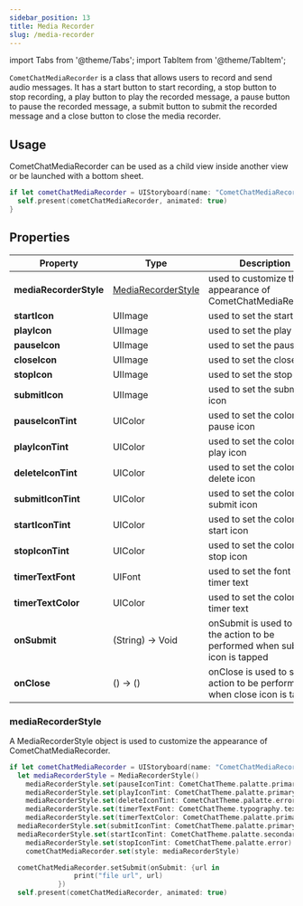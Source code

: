 ```yaml
---
sidebar_position: 13
title: Media Recorder
slug: /media-recorder
---
```


import Tabs from '@theme/Tabs';
import TabItem from '@theme/TabItem';

`CometChatMediaRecorder` is a class that allows users to record and send audio messages. It has a start button to start recording, a stop button to stop recording, a play button to play the recorded message, a pause button to pause the recorded message, a submit button to submit the recorded message and a close button to close the media recorder.

## Usage

CometChatMediaRecorder can be used as a child view inside another view or be launched with a bottom sheet.

<Tabs>
<TabItem value="Swift" label="Swift">

```swift
if let cometChatMediaRecorder = UIStoryboard(name: "CometChatMediaRecorder", bundle: CometChatUIKit.bundle).instantiateViewController(identifier: "CometChatMediaRecorder") as? CometChatMediaRecorder {
  self.present(cometChatMediaRecorder, animated: true)
}
```

</TabItem>
</Tabs>

## Properties

| Property               | Type                                                      | Description                                                                   |
| ---------------------- | --------------------------------------------------------- | ----------------------------------------------------------------------------- |
| **mediaRecorderStyle** | [MediaRecorderStyle](./media-recorder#mediarecorderstyle) | used to customize the appearance of CometChatMediaRecorder                    |
| **startIcon**          | UIImage                                                   | used to set the start icon                                                    |
| **playIcon**           | UIImage                                                   | used to set the play icon                                                     |
| **pauseIcon**          | UIImage                                                   | used to set the pause icon                                                    |
| **closeIcon**          | UIImage                                                   | used to set the close icon                                                    |
| **stopIcon**           | UIImage                                                   | used to set the stop icon                                                     |
| **submitIcon**         | UIImage                                                   | used to set the submit icon                                                   |
| **pauseIconTint**      | UIColor                                                   | used to set the color of pause icon                                           |
| **playIconTint**       | UIColor                                                   | used to set the color of play icon                                            |
| **deleteIconTint**     | UIColor                                                   | used to set the color of delete icon                                          |
| **submitIconTint**     | UIColor                                                   | used to set the color of submit icon                                          |
| **startIconTint**      | UIColor                                                   | used to set the color of start icon                                           |
| **stopIconTint**       | UIColor                                                   | used to set the color of stop icon                                            |
| **timerTextFont**      | UIFont                                                    | used to set the font of timer text                                            |
| **timerTextColor**     | UIColor                                                   | used to set the color of timer text                                           |
| **onSubmit**           | (String) -&gt; Void                                       | onSubmit is used to set the action to be performed when submit icon is tapped |
| **onClose**            | () -&gt; ()                                               | onClose is used to set the action to be performed when close icon is tapped   |

### mediaRecorderStyle

A MediaRecorderStyle object is used to customize the appearance of CometChatMediaRecorder.

<Tabs>
<TabItem value="Swift" label="Swift">

```swift
if let cometChatMediaRecorder = UIStoryboard(name: "CometChatMediaRecorder", bundle: CometChatUIKit.bundle).instantiateViewController(identifier: "CometChatMediaRecorder") as? CometChatMediaRecorder {
  let mediaRecorderStyle = MediaRecorderStyle()
	mediaRecorderStyle.set(pauseIconTint: CometChatTheme.palatte.primary)
	mediaRecorderStyle.set(playIconTint: CometChatTheme.palatte.primary)
	mediaRecorderStyle.set(deleteIconTint: CometChatTheme.palatte.error)
	mediaRecorderStyle.set(timerTextFont: CometChatTheme.typography.text1)
	mediaRecorderStyle.set(timerTextColor: CometChatTheme.palatte.primary)
  mediaRecorderStyle.set(submitIconTint: CometChatTheme.palatte.primary)
  mediaRecorderStyle.set(startIconTint: CometChatTheme.palatte.secondary)
	mediaRecorderStyle.set(stopIconTint: CometChatTheme.palatte.error)
	cometChatMediaRecorder.set(style: mediaRecorderStyle)

  cometChatMediaRecorder.setSubmit(onSubmit: {url in
                print("file url", url)
            })
  self.present(cometChatMediaRecorder, animated: true)
```

</TabItem>
</Tabs>
